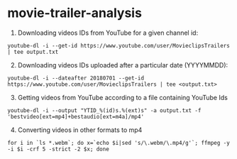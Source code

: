 # movie-trailer-analysis

1. Downloading videos IDs from YouTube for a given channel id:
```
youtube-dl -i --get-id https://www.youtube.com/user/MovieclipsTrailers | tee output.txt
```
2. Downloading videos IDs uploaded after a particular date (YYYYMMDD):
```
youtube-dl -i --dateafter 20180701 --get-id https://www.youtube.com/user/MovieclipsTrailers | tee <output.txt>
```
3. Getting videos from YouTube according to a file containing YouTube Ids
```
youtube-dl -i --output "YTID_%(id)s.%(ext)s" -a output.txt -f 'bestvideo[ext=mp4]+bestaudio[ext=m4a]/mp4'
```
4. Converting videos in other formats to mp4
```
for i in `ls *.webm`; do x=`echo $i|sed 's/\.webm/\.mp4/g'`; ffmpeg -y -i $i -crf 5 -strict -2 $x; done
```
